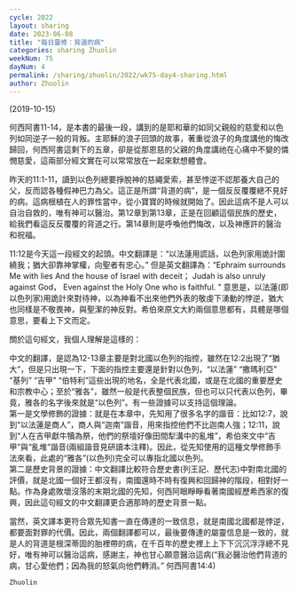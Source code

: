 ```yaml
---
cycle: 2022
layout: sharing
date: 2023-06-08
title: "每日靈修：背道的病"
categories: sharing Zhuolin
weekNum: 75
dayNum: 4
permalink: /sharing/zhuolin/2022/wk75-day4-sharing.html
author: Zhuolin
---
```

(2019-10-15)

何西阿書11-14，是本書的最後一段，講到的是耶和華的如同父親般的慈愛和以色列如同逆子一般的背叛。主耶穌的浪子回頭的故事，著重從浪子的角度講他的悔改歸回，何西阿書這剩下的五章，卻是從那恩慈的父親的角度講祂在心痛中不變的憐憫慈愛，這兩部分經文實在可以常常放在一起來默想體會。  

昨天的11:1-11，讀到以色列總要掙脫神的慈繩愛索，甚至悖逆不認那養大自己的父，反而認各種假神巴力為父。這正是所謂“背道的病”，是一個反反覆覆總不見好的病。這病根植在人的罪性當中，從小寶寶的時候就開始了。因此這病不是人可以自治自救的，唯有神可以醫治。第12章到第13章，正是在回顧這個民族的歷史，給我們看這反反覆覆的背道之行。第14章則是呼喚他們悔改，以及神應許的醫治和祝福。  

11:12是今天這一段經文的起頭。中文翻譯是：“以法蓮用謊話，以色列家用詭計圍繞我；猶大卻靠神掌權，向聖者有忠心。” 但是英文翻譯為：“Ephraim surrounds Me with lies And the house of Israel with deceit； Judah is also unruly against God， Even against the Holy One who is faithful. ” 意思是，以法蓮(即以色列家)用詭計來對待神，以為神看不出來他們外表的敬虔下湧動的悖逆，猶大也同樣是不敬畏神，與聖潔的神反對。希伯來原文大約兩個意思都有，具體是哪個意思，要看上下文而定。  

關於這句經文，我個人理解是這樣的：  

中文的翻譯，是認為12-13章主要是對北國以色列的指控，雖然在12:2出現了“猶大”，但是只出現一下，下面的指控主要還是針對以色列，“以法蓮” “撒瑪利亞” “基列” “吉甲” “伯特利”這些出現的地名，全是代表北國，或是在北國的重要歷史和宗教中心；至於“雅各”，雖然一般是代表整個民族，但也可以只代表以色列，畢竟，雅各的名字後來就是“以色列”。有一些證據可以支持這個理論。  
第一是文學修飾的證據：就是在本章中，先知用了很多名字的諧音：比如12:7，說到“以法蓮是商人”，商人與“迦南”諧音，用來指控他們不比迦南人強；12:11，說到“人在吉甲獻牛犢為祭，他們的祭壇好像田間犁溝中的亂堆”，希伯來文中“吉甲”與“亂堆”諧音(兩組諧音見研讀本注釋)。因此，從先知使用的這種文學修飾手法來看，此處的“雅各”(以色列)完全可以專指北國以色列。  
第二是歷史背景的證據：中文翻譯比較符合歷史書(列王記、歷代志)中對南北國的評價，就是北國一個好王都沒有，南國還時不時有復興和回歸神的階段，相對好一點。作為身處敗壞沒落的末期北國的先知，何西阿眼睜睜看著南國經歷希西家的復興，因此這句經文的中文翻譯更合適那時的歷史背景一點。  

當然，英文譯本更符合眾先知書一直在傳達的一致信息，就是南國北國都是悖逆，都要面對罪的代價。因此，兩個翻譯都可以，最後要傳達的屬靈信息是一致的，就是人的背道是根深蒂固的胎裡帶的病，在千百年的歷史裡上上下下沉沉浮浮總不見好，唯有神可以醫治這病，感謝主，神也甘心願意醫治這病(“我必醫治他們背道的病，甘心愛他們；因為我的怒氣向他們轉消。” 何西阿書14:4)  

`Zhuolin`  
